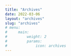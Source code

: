 ```yaml
---
title: "Archives"
date: 2022-03-06
layout: "archives"
slug: "archives"
# menu:
#     main:
#         weight: 2
#         params:
#             icon: archives
---
```

